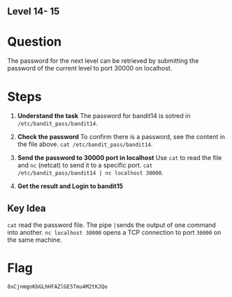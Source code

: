 ## Level 14- 15

# Question
The password for the next level can be retrieved by submitting the password of the current level to port 30000 on localhost.

# Steps
1. **Understand the task**
The password for bandit14 is sotred in `/etc/bandit_pass/bandit14`.

2. **Check the password**
To confirm there is a password, see the content in the file above.
`cat /etc/bandit_pass/bandit14`.

3. **Send the password to 30000 port in localhost**
Use `cat` to read the file and `nc` (netcat) to send it to a specific port.
`cat /etc/bandit_pass/bandit14 | nc localhost 30000`.

4. **Get the result and Login to bandit15**

## Key Idea
`cat` read the password file.
The pipe `|`sends the output of one command into another.
`nc localhost 30000` opens a TCP connection to port `30000` on the same machine.

# Flag
`8xCjnmgoKbGLhHFAZlGE5Tmu4M2tKJQo`

